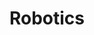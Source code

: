 ---
layout: projectcategory
permalink: /projects/robotics/
title: "Robotics"
categories: [robotics]

header:
  overlay_image: "static/image-removebg-preview.png"
  overlay_filter: 0.5
---